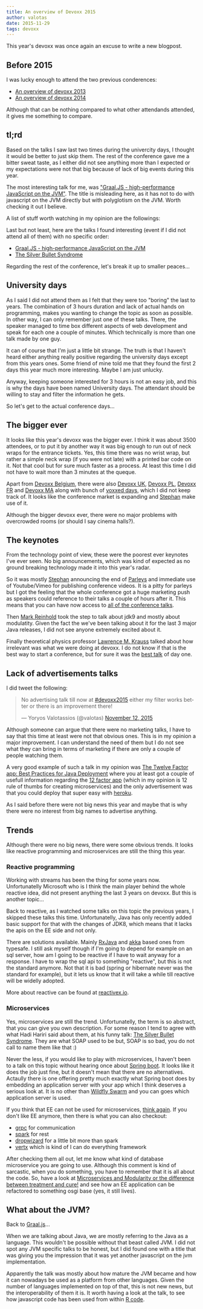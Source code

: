 ```yaml
---
title: An overview of Devoxx 2015
author: valotas
date: 2015-11-29
tags: devoxx
---
```


This year's devoxx was once again an excuse to write a new blogpost.

## Before 2015
I was lucky enough to attend the two previous conderences:

- [An overview of devoxx 2013](/an-overview-of-devoxx-2013/)
- [An overview of devoxx 2014](/devoxx-2014/)

Although that can be nothing compared to what other attendands attended, it gives me something to compare.

## tl;rd

Based on the talks I saw last two times during the univercity days, I thought it would be better to just skip them. The rest of the conference gave me a bitter sweat taste, as I either did not see anything more than I expected or my expectations were not that big because of lack of big events during this year. 

The most interesting talk for me, was ["Graal.JS - high-performance JavaScript on the JVM"][graal-js]. The title is misleading here, as it has not to do with javascript on the JVM directly but with polyglotism on the JVM. Worth checking it out I believe.

A list of stuff worth watching in my opinion are the followings:


Last but not least, here are the talks I found interesting (event if I did not attend all of them) with no specific order:

- [Graal.JS - high-performance JavaScript on the JVM][graal-js]
- [The Silver Bullet Syndrome][silver-bullet]

Regarding the rest of the conference, let's break it up to smaller peaces...

## University days

As I said I did not attend them as I felt that they were too "boring" the last to years. The combination of 3 hours duration and lack of actual hands on programming, makes you wanting to change the topic as soon as possible. In other way, I can only remember just one of these talks. There, the speaker managed to time box different aspects of web development and speak for each one a couple of minutes. Which technically is more than one talk made by one guy.

It can of course that I'm just a little bit strange. The truth is that I haven't heard either anything really positive regarding the university days except from this years ones. Some friend of mine told me that they found the first 2 days this year much more interesting. Maybe I am just unlucky.

Anyway, keeping someone interested for 3 hours is not an easy job, and this is why the days have been named University days. The attendant should be willing to stay and filter the information he gets.

So let's get to the actual conference days...

## The bigger ever

It looks like this year's devoxx was the bigger ever. I think it was about 3500 attendees, or to put it by another way it was big enough to run out of neck wraps for the entrance tickets. Yes, this time there was no wrist wrap, but rather a simple neck wrap (if you were not late) with a printed bar code on it. Not that cool but for sure much faster as a process. At least this time I did not have to wait more than 3 minutes at the queque.

Apart from [Devoxx Belgium](http://www.devoxx.be/), there were also [Devoxx UK](http://www.devoxx.co.uk/), [Devoxx PL](http://www.devoxx.pl/), [Devoxx FR](http://www.devoxx.fr/) and [Devoxx MA](http://www.devoxx.ma/) along with bunch of [voxxed days](https://voxxeddays.com/), which I did not keep track of. It looks like the conference market is expanding and [Stephan](https://twitter.com/Stephan007) make use of it.

Although the bigger devoxx ever, there were no major problems with overcrowded rooms (or should I say cinema halls?).

## The keynotes

From the technology point of view, these were the poorest ever keynotes I've ever seen. No big announcements, which was kind of expected as no ground breaking technology made it into this year's radar.

So it was mostly [Stephan][stephan] announcing the end of [Parleys](https://www.parleys.com/) and immediate use of Youtube/Vimeo for publishing conference videos. It is a pitty for parleys but I got the feeling that the  whole conference got a huge marketing push as speakers could reference to their talks a couple of hours after it. This means that you can have now access to [all of the conference talks](https://www.youtube.com/channel/UCCBVCTuk6uJrN3iFV_3vurg).

Then [Mark Reinhold](http://mreinhold.org/) took the step to talk about jdk9 and mostly about modulatity. Given the fact the we've been talking about it for the last 3 major Java releases, I did not see anyone extremely excited about it.

Finally theoretical physics professor [Lawrence M. Krauss](https://twitter.com/LKrauss1) talked about how irrelevant was what we were doing at devoxx. I do not know if that is the best way to start a conference, but for sure it was the [best talk](https://www.youtube.com/watch?v=T-Kf2dR_SrQ) of day one.

## Lack of advertisements talks

I did tweet the following:

<blockquote class="twitter-tweet" lang="en"><p lang="en" dir="ltr">No advertising talk till now at <a href="https://twitter.com/hashtag/devoxx2015?src=hash">#devoxx2015</a> either my filter works better or there is an improvement there!</p>&mdash; Yoryos Valotassios (@valotas) <a href="https://twitter.com/valotas/status/664743040448376832">November 12, 2015</a></blockquote>

Although someone can argue that there were no marketing talks, I have to say that this time at least were not that obvious ones. This is in my opinion a major improvement. I can understand the need of them but I do not see what they can bring in terms of marketing if there are only a couple of people watching them.

A very good example of such a talk in my opinion was [The Twelve Factor app: Best Practices for Java Deployment](https://www.youtube.com/watch?v=94PxlbuizCU) where you at least got a couple of usefull information regarding the [12 factor app](http://12factor.net/) (which in my opinion is 12 rule of thumbs for creating microservices) and the only advertisement was that you could deploy that super easy with [heroku](https://www.heroku.com/).

As I said before there were not big news this year and maybe that is why there were no interest from big names to advertise anything. 

## Trends

Although there were no big news, there were some obvious trends. It looks like reactive programming and microservices are still the thing this year.

### Reactive programming

Working with streams has been the thing for some years now. Unfortunatelly Microsoft who is I think the main player behind the whole reactive idea, did not present anything the last 3 years on devoxx. But this is another topic...

Back to reactive, as I watched some talks on this topic the previous years, I skipped these talks this time. Unfortunatelly, Java has only recently added basic support for that with the changes of JDK8, which means that it lacks the apis on the EE side and not only. 

There are solutions available. Mainly [RxJava](https://github.com/ReactiveX/RxJava) and [akka](http://akka.io/) based ones from typesafe. I still ask myself though if I'm going to depend for example on an sql server, how am I going to be reactive if I have to wait anyway for a response. I have to wrap the sql api to something "reactive", but this is not the standard anymore. Not that it is bad (spring or hibernate never was the standard for example), but it lets us know that it will take a while till reactive will be widelly adopted.

More about reactive can be found at [reactivex.io](http://reactivex.io/).

### Microservices

Yes, microservices are still the trend. Unfortunatelly, the term is so abstract, that you can give you own description. For some reason I tend to agree with what Hadi Hariri said about them, at his funny talk: [The Silver Bullet Syndrome][silver-bullet]. They are what SOAP used to be but, SOAP is so bad, you do not call to name them like that :)

Never the less, if you would like to play with microservices, I haven't been to a talk on this topic without hearing once about [Spring boot](http://projects.spring.io/spring-boot/). It looks like it does the job just fine, but it doesn't mean that there are no alternatives. Actaully there is one offering pretty much exactly what Spring boot does by embedding an application server with your app which I think deserves a serious look at. It is no other than [Wildfly Swarm](http://wildfly.org/swarm/) and you can goes which application server is used.

If you think that EE can not be used for microservices, [think again](https://www.parleys.com/tutorial/pico-services-java-ee-7-java-8-docker). If you don't like EE anymore, then there is what you can also checkout:

- [grpc](http://www.grpc.io/) for communication
- [spark](http://sparkjava.com/) for rest
- [dropwizard](http://www.dropwizard.io/) for a little bit more than spark
- [vertx](http://vertx.io/) which is kind of I can do everything framework

After checking them all out, let me know what kind of database microservice you are going to use. Although this comment is kind of sarcastic, when you do something, you have to remember that it is all about the code. So, have a look at [Microservices and Modularity or the difference between treatment and cure!](https://www.youtube.com/watch?v=O77777Zy_HE) and see how an EE application can be refactored to something osgi base (yes, it still lives).

## What about the JVM?

Back to [Graal.js][graal-js]...

When we are talking about Java, we are mostly referring to the Java as a language. This wouldn't be possible without that beast called JVM. I did not spot any JVM specific talks to be honest, but I did found one with a title that was giving you the impression that it was yet another javascript on the jvm implementation.

Apparently the talk was mostly about how mature the JVM became and how it can nowadays be used as a platform from other languages. Given the number of languages implemented on top of that, this is not new news, but the interoperability of them it is. It worth having a look at the talk, to see how javascript code has been used from within [R code](https://www.r-project.org/).

[stephan]: https://twitter.com/Stephan007
[graal-js]: https://www.youtube.com/watch?v=OUo3BFMwQFo
[silver-bullet]: https://www.youtube.com/watch?v=3wyd6J3yjcs
